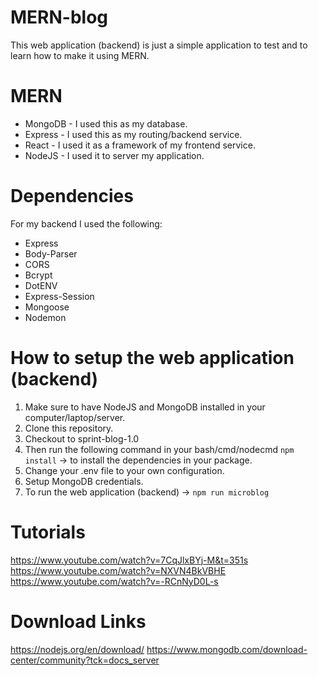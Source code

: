 # MERN-blog

This web application (backend) is just a simple application to test and to learn how to make it using MERN.

# MERN
 -  MongoDB - I used this as my database.
 -  Express - I used this as my routing/backend service.
 -  React - I used it as a framework of my frontend service.
 -  NodeJS - I used it to server my application.


# Dependencies
For my backend I used the following:
 - Express
 - Body-Parser
 - CORS
 - Bcrypt
 - DotENV
 - Express-Session
 - Mongoose
 - Nodemon
 
 # How to setup the web application (backend)
 1. Make sure to have NodeJS and MongoDB installed in your computer/laptop/server.
 2. Clone this repository.
 3. Checkout to sprint-blog-1.0
 4. Then run the following command in your bash/cmd/nodecmd `npm install` -> to install the dependencies in your package.
 5. Change your .env file to your own configuration.
 6. Setup MongoDB credentials.
 7. To run the web application (backend) -> `npm run microblog`
 
 # Tutorials
https://www.youtube.com/watch?v=7CqJlxBYj-M&t=351s
https://www.youtube.com/watch?v=NXVN4BkVBHE
https://www.youtube.com/watch?v=-RCnNyD0L-s

# Download Links
https://nodejs.org/en/download/
https://www.mongodb.com/download-center/community?tck=docs_server
